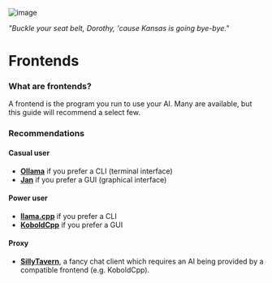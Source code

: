 ![image](https://user-images.githubusercontent.com/55674863/230695241-04ebc080-8fff-4d7e-9e8c-8d5168390150.png)

*"Buckle your seat belt, Dorothy, 'cause Kansas is going bye-bye."*

# Frontends

### What are frontends?

A frontend is the program you run to use your AI. Many are available, but this guide will recommend a select few.

### Recommendations
#### Casual user
- **[Ollama](https://ollama.com/)** if you prefer a CLI (terminal interface)
- **[Jan](https://jan.ai/)** if you prefer a GUI (graphical interface)
#### Power user
- **[llama.cpp](https://github.com/ggerganov/llama.cpp)** if you prefer a CLI
- **[KoboldCpp](https://github.com/LostRuins/koboldcpp)** if you prefer a GUI
#### Proxy
- **[SillyTavern](https://github.com/SillyTavern/SillyTavern)**, a fancy chat client which requires an AI being provided by a compatible frontend (e.g. KoboldCpp).

